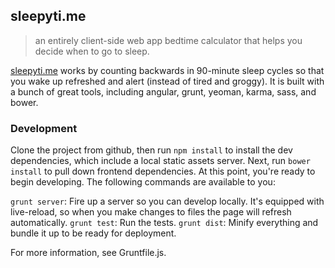 ## sleepyti.me
> an entirely client-side web app bedtime calculator that helps you decide when to go to sleep.

[sleepyti.me](http://sleepyti.me) works by counting backwards in 90-minute sleep cycles so
that you wake up refreshed and alert (instead of tired and groggy). It is built with a bunch of great tools, including
angular, grunt, yeoman, karma, sass, and bower.

### Development

Clone the project from github, then run `npm install` to install the dev dependencies, which include a local static
assets server. Next, run `bower install` to pull down frontend dependencies. At this point, you're ready to begin
developing. The following commands are available to you:

`grunt server`: Fire up a server so you can develop locally. It's equipped with live-reload, so when you make changes
to files the page will refresh automatically.
`grunt test`: Run the tests.
`grunt dist`: Minify everything and bundle it up to be ready for deployment.

For more information, see Gruntfile.js.
